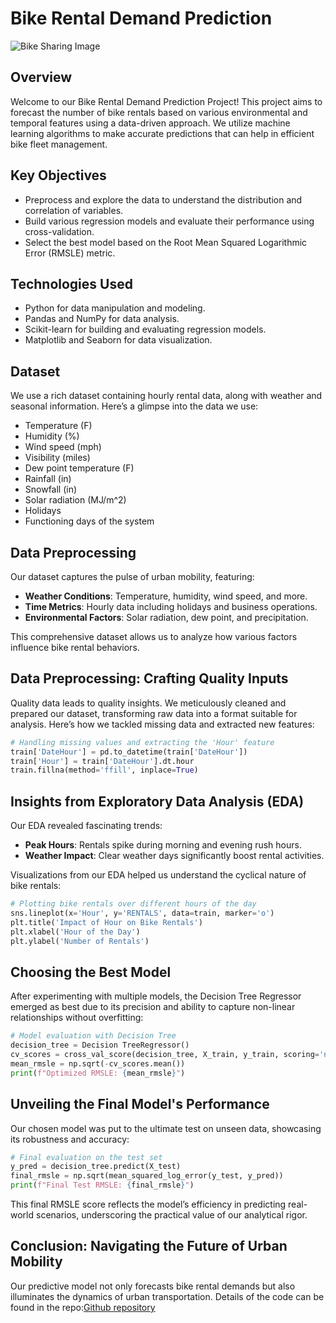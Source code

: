 # Bike Rental Demand Prediction

![Bike Sharing Image](https://www.istockphoto.com/photo/young-woman-taking-bicycle-gm1161209073-318109607)

## Overview

Welcome to our Bike Rental Demand Prediction Project! This project aims to forecast the number of bike rentals based on various environmental and temporal features using a data-driven approach. We utilize machine learning algorithms to make accurate predictions that can help in efficient bike fleet management.

## Key Objectives
- Preprocess and explore the data to understand the distribution and correlation of variables.
- Build various regression models and evaluate their performance using cross-validation.
- Select the best model based on the Root Mean Squared Logarithmic Error (RMSLE) metric.

## Technologies Used
- Python for data manipulation and modeling.
- Pandas and NumPy for data analysis.
- Scikit-learn for building and evaluating regression models.
- Matplotlib and Seaborn for data visualization.

## Dataset

We use a rich dataset containing hourly rental data, along with weather and seasonal information. Here’s a glimpse into the data we use:

- Temperature (F)
- Humidity (%)
- Wind speed (mph)
- Visibility (miles)
- Dew point temperature (F)
- Rainfall (in)
- Snowfall (in)
- Solar radiation (MJ/m^2)
- Holidays
- Functioning days of the system

## Data Preprocessing

Our dataset captures the pulse of urban mobility, featuring:
- **Weather Conditions**: Temperature, humidity, wind speed, and more.
- **Time Metrics**: Hourly data including holidays and business operations.
- **Environmental Factors**: Solar radiation, dew point, and precipitation.

This comprehensive dataset allows us to analyze how various factors influence bike rental behaviors.

## Data Preprocessing: Crafting Quality Inputs

Quality data leads to quality insights. We meticulously cleaned and prepared our dataset, transforming raw data into a format suitable for analysis. Here’s how we tackled missing data and extracted new features:

```python
# Handling missing values and extracting the 'Hour' feature
train['DateHour'] = pd.to_datetime(train['DateHour'])
train['Hour'] = train['DateHour'].dt.hour
train.fillna(method='ffill', inplace=True)
```

## Insights from Exploratory Data Analysis (EDA)

Our EDA revealed fascinating trends:
- **Peak Hours**: Rentals spike during morning and evening rush hours.
- **Weather Impact**: Clear weather days significantly boost rental activities.

Visualizations from our EDA helped us understand the cyclical nature of bike rentals:

```python
# Plotting bike rentals over different hours of the day
sns.lineplot(x='Hour', y='RENTALS', data=train, marker='o')
plt.title('Impact of Hour on Bike Rentals')
plt.xlabel('Hour of the Day')
plt.ylabel('Number of Rentals')
```

## Choosing the Best Model

After experimenting with multiple models, the Decision Tree Regressor emerged as best due to its precision and ability to capture non-linear relationships without overfitting:

```python
# Model evaluation with Decision Tree
decision_tree = Decision TreeRegressor()
cv_scores = cross_val_score(decision_tree, X_train, y_train, scoring='neg_mean_squared_log_error', cv=5)
mean_rmsle = np.sqrt(-cv_scores.mean())
print(f"Optimized RMSLE: {mean_rmsle}")
```

## Unveiling the Final Model's Performance

Our chosen model was put to the ultimate test on unseen data, showcasing its robustness and accuracy:

```python
# Final evaluation on the test set
y_pred = decision_tree.predict(X_test)
final_rmsle = np.sqrt(mean_squared_log_error(y_test, y_pred))
print(f"Final Test RMSLE: {final_rmsle}")
```

This final RMSLE score reflects the model’s efficiency in predicting real-world scenarios, underscoring the practical value of our analytical rigor.

## Conclusion: Navigating the Future of Urban Mobility

Our predictive model not only forecasts bike rental demands but also illuminates the dynamics of urban transportation. Details of the code can be found in the repo:[Github repository](https://github.com/abdullateefokuboye/Bike-Rental-Demand-Prediction)
